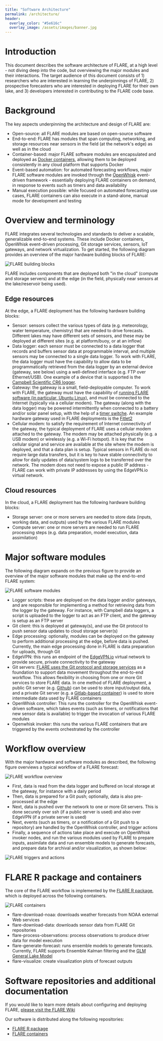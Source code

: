 ```yaml
---
title: "Software Architecture"
permalink: /architecture/
header:
  overlay_color: "#5e616c"
  overlay_image: /assets/images/banner.jpg
---
```


# Introduction

This document describes the software architecture of FLARE, at a high level - not diving deep into the code, but overviewing the major modules and their interactions. The target audience of this document consists of 1) researchers who are interested in learning the underpinnings of FLARE, 2) prospective forecasters who are interested in deploying FLARE for their own lake, and 3) developers interested in contributing to the FLARE code base.

# Background

The key aspects underpinning the architecture and design of FLARE are:

* Open-source: all FLARE modules are based on open-source software
* End-to-end: FLARE has modules that span computing, networking, and storage resources near sensors in the field (at the network's edge) as well as in the cloud
* Container-based: major FLARE software modules are encapsulated and deployed as [Docker containers](https://docker.com), allowing them to be deployed consistently in any cloud platform that supports Docker
* Event-based automation: for automated forecasting workflows, major FLARE software modules are invoked through the [OpenWhisk](https://openwhisk.apache.org/) event-driven framework - essentially deploying FLARE containers on demand, in response to events such as timers and data availability
* Manual execution possible: while focused on automated forecasting use cases, FLARE containers can also execute in a stand-alone, manual mode for development and testing

# Overview and terminology

FLARE integrates several technologies and standards to deliver a scalable, generalizable end-to-end systems. These include Docker containers, OpenWhisk event-driven processing, Git storage services, sensors, IoT gateways, and network virtualization. To get started, the following diagram provides an overview of the major hardware building blocks of FLARE:

![FLARE building blocks](/assets/images/FLARE_arch_overview_1.png)

FLARE includes components that are deployed both "in the cloud" (compute and storage servers) and at the edge (in the field, physically near sensors at the lake/reservoir being used).

## Edge resources

At the edge, a FLARE deployment has the following hardware building blocks:

* Sensor: sensors collect the various types of data (e.g. meteorology, water temperature, chemistry) that are needed to drive forecasts. Different lakes may have different sets of sensors, and these may be deployed at different sites (e.g. at platform/buoy, or at an inflow)
* Data logger: each sensor must be connected to a data logger that records and buffers sensor data at programmable interval, and multiple sensors may be connected to a single data logger. To work with FLARE, the data logger must have the capability to allow data to be programmatically retrieved from the data logger by an external device (gateway, see below) using a well-defined interface (e.g. FTP over Ethernet/USB). One example of a device that is supported is the [Campbell Scientific CR6 logger](https://www.campbellsci.com/cr6).  
* Gateway: the gateway is a small, field-deployable computer. To work with FLARE, the gateway must have the capability of [running FLARE software (in particular, Ubuntu Linux)](https://github.com/FLARE-forecast/FLARE/wiki/Gateway-Setup), and must be connected to the Internet (typically via a cellular modem). The gateway (along with the data logger) may be powered intermittently when connected to a battery and/or solar panel setup, with the help of a [timer switche](https://smile.amazon.com/JVR-Programmable-Digital-Battery-Powered/dp/B00WR0ELCO/ref=sr_1_1?dchild=1&keywords=timer+switch+coop&qid=1599764243&sr=8-1). An example hardware gateway used in FLARE deployments is the [Fitlet2](https://fit-iot.com/web/products/fitlet2/)
* Cellular modem: to satisfy the requirement of Internet connectivity of the gateway, the typical deployment of FLARE uses a cellular modem attached to the gateway. The modem may be attached physically (e.g. a USB modem) or wirelessly (e.g. a Wi-Fi hotspot). It is key that the cellular signal and service are available at the site where the modem is deployed, and that a data plan is setup. Typical sensors in FLARE do not require large data transfers, but it is key to have stable connectivity to allow for daily updates of data/system logs to be transferred over the network. The modem does not need to expose a public IP address - FLARE can work with private IP addresses by using the EdgeVPN.io virtual network. 

## Cloud resources

In the cloud, a FLARE deployment has the following hardware building blocks:

* Storage server: one or more servers are needed to store data (inputs, working data, and outputs) used by the various FLARE modules
* Compute server: one or more servers are needed to run FLARE processing steps (e.g. data preparation, model execution, data assimilation)

# Major software modules

The following diagram expands on the previous figure to provide an overview of the major software modules that make up the end-to-end FLARE system:

![FLARE software modules](/assets/images/FLARE_arch_overview_2.png)

* Logger scripts: these are deployed on the data logger and/or gateways, and are responsible for implementing a method for retrieving data from the logger by the gateway. For instance, with Campbell data loggers, a script is uploaded to the logger to act as an FTP client, and the gateway is setup as an FTP server
* Git client: this is deployed at gateway(s), and use the Git protocol to push sensor data updates to cloud storage server(s)
* Edge processing: optionally, modules can be deployed on the gateway to perform additional processing at the edge, before data is pushed. Currently, the main edge processing done in FLARE is data preparation for uploads, through Git
* EdgeVPN: this runs an endpoint of the [EdgeVPN.io](https://edgevpn.io) virtual network to provide secure, private connectivity to the gateway
* Git servers: [FLARE uses the Git protocol and storage services](https://github.com/FLARE-forecast/FLARE/wiki/Role-of-Git-in-FLARE) as a foundation to support data movement throughout the end-to-end workflow. This allows flexibility in choosing from one or more Git services to store FLARE data. In one method of FLARE deployment, a public Git server (e.g. [Github](https://github.com)) can be used to store input/output data, and a private Git server (e.g. a [Gitlab-based container](https://github.com/FLARE-forecast/FLARE/wiki/gitlab-server-configuration-and-use)) is used to store intermediate data used by FLARE containers
* OpenWhisk controller: This runs the controller for the OpenWhisk event-driven software, which takes events (such as timers, or notifications that new sensor data is available) to trigger the invocation of various FLARE modules
* Openwhisk invoker: this runs the various FLARE containers that are triggered by the events orchestrated by the controller

# Workflow overview

With the major hardware and software modules as described, the following figure overviews a typical workflow of a FLARE forecast:

![FLARE workflow overview](/assets/images/FLARE_arch_overview_3.png)

* First, data is read from the data logger and buffered on local storage at the gateway, for instance with a daily period
* Then, data is prepared for a Git push; optionally, data is also pre-processed at the edge
* Next, data is pushed over the network to one or more Git servers. This is done securely over ssh (if a public server is used) and also over EdgeVPN (if a private server is used)
* Next, events (such as timers, or a notification of a Git push to a repository) are handled by the OpenWhisk controller, and trigger actions
* Finally, a sequence of actions take place and execute on OpenWhisk invoker nodes, and run the various modules used by FLARE to prepare inputs, assimilate data and run ensemble models to generate forecasts, and prepare data for archival and/or visualization, as shown below:

![FLARE triggers and actions](/assets/images/FLARE_arch_overview_4.png)

# FLARE R package and containers

The core of the FLARE workflow is implemented by the [FLARE R package](https://github.com/rqthomas/flare/), which is deployed across the following containers. 

![FLARE containers](/assets/images/FLARE_arch_overview_5.png)

* flare-download-noaa: downloads weather forecasts from NOAA external Web services
* flare-download-data: downloads sensor data from FLARE Git repositories
* flare-process-observations: process observations to produce driver data for model execution
* flare-generate-forecast: runs ensemble models to generate forecasts. Currently, FLARE supports Ensemble Kalman filtering and the [GLM General Lake Model](https://aed.see.uwa.edu.au/research/models/GLM/)
* flare-visualize: create visualization plots of forecast outputs

# Software repositories and additional documentation

If you would like to learn more details about configuring and deploying FLARE, [please visit the FLARE Wiki](https://github.com/FLARE-forecast/FLARE/wiki)

Our software is distributed along the following repositories:

* [FLARE R package](https://github.com/rqthomas/flare/)
* [FLARE containers](https://github.com/FLARE-forecast/FLARE-containers)




